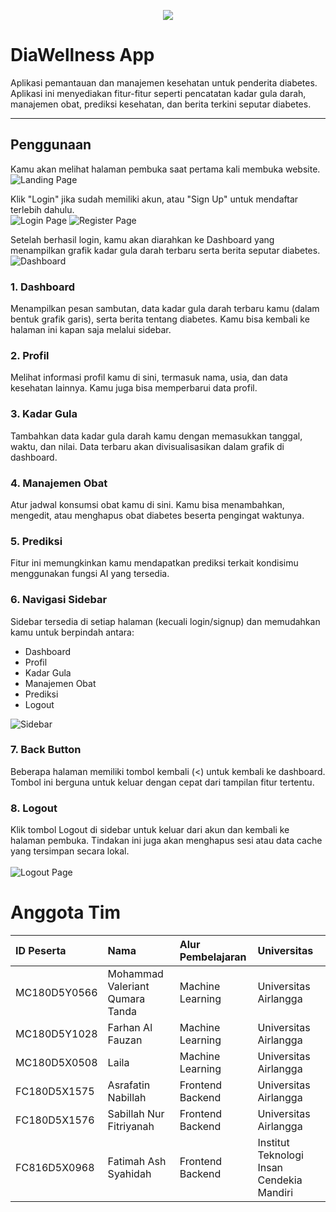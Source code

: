 <p align="Center"><img src="https://github.com/Capstone-Backup/.github/blob/main/DiaWellness1.png"></p>

# DiaWellness App

Aplikasi pemantauan dan manajemen kesehatan untuk penderita diabetes. Aplikasi ini menyediakan fitur-fitur seperti pencatatan kadar gula darah, manajemen obat, prediksi kesehatan, dan berita terkini seputar diabetes.

---

## Penggunaan

Kamu akan melihat halaman pembuka saat pertama kali membuka website. <br>
![Landing Page](/opening.png)

Klik "Login" jika sudah memiliki akun, atau "Sign Up" untuk mendaftar terlebih dahulu. <br>
![Login Page](/login.png) ![Register Page](/register.png)

Setelah berhasil login, kamu akan diarahkan ke Dashboard yang menampilkan grafik kadar gula darah terbaru serta berita seputar diabetes. <br>
![Dashboard](/dashboard.png)

### 1. Dashboard  
Menampilkan pesan sambutan, data kadar gula darah terbaru kamu (dalam bentuk grafik garis), serta berita tentang diabetes.
Kamu bisa kembali ke halaman ini kapan saja melalui sidebar.

### 2. Profil  
Melihat informasi profil kamu di sini, termasuk nama, usia, dan data kesehatan lainnya.
Kamu juga bisa memperbarui data profil.

### 3. Kadar Gula  
Tambahkan data kadar gula darah kamu dengan memasukkan tanggal, waktu, dan nilai.
Data terbaru akan divisualisasikan dalam grafik di dashboard.

### 4. Manajemen Obat  
Atur jadwal konsumsi obat kamu di sini.
Kamu bisa menambahkan, mengedit, atau menghapus obat diabetes beserta pengingat waktunya.

### 5. Prediksi  
Fitur ini memungkinkan kamu mendapatkan prediksi terkait kondisimu menggunakan fungsi AI yang tersedia.

### 6. Navigasi Sidebar  
Sidebar tersedia di setiap halaman (kecuali login/signup) dan memudahkan kamu untuk berpindah antara:
- Dashboard  
- Profil  
- Kadar Gula  
- Manajemen Obat  
- Prediksi  
- Logout

![Sidebar](/sidebar.png)

### 7. Back Button  
Beberapa halaman memiliki tombol kembali (<) untuk kembali ke dashboard.
Tombol ini berguna untuk keluar dengan cepat dari tampilan fitur tertentu.

### 8. Logout  
Klik tombol Logout di sidebar untuk keluar dari akun dan kembali ke halaman pembuka.
Tindakan ini juga akan menghapus sesi atau data cache yang tersimpan secara lokal.  
<br>
![Logout Page](/logout.png)

# Anggota Tim

| ID Peserta | Nama | Alur Pembelajaran | Universitas |
| :--- | :--- | :--- | :--- |
| MC180D5Y0566 | Mohammad Valeriant Qumara Tanda | Machine Learning | Universitas Airlangga |
| MC180D5Y1028 | Farhan Al Fauzan | Machine Learning | Universitas Airlangga |
| MC180D5X0508 | Laila | Machine Learning | Universitas Airlangga |
| FC180D5X1575 | Asrafatin Nabillah | Frontend Backend | Universitas Airlangga |
| FC180D5X1576 | Sabillah Nur Fitriyanah | Frontend Backend | Universitas Airlangga |
| FC816D5X0968 | Fatimah Ash Syahidah | Frontend Backend | Institut Teknologi Insan Cendekia Mandiri|

